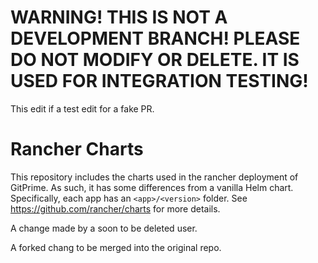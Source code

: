 # WARNING! THIS IS NOT A DEVELOPMENT BRANCH! PLEASE DO NOT MODIFY OR DELETE. IT IS USED FOR INTEGRATION TESTING!

This edit if a test edit for a fake PR.


Rancher Charts
==============
This repository includes the charts used in the rancher deployment of GitPrime.
As such, it has some differences from a vanilla Helm chart.
Specifically, each app has an `<app>/<version>` folder.
See https://github.com/rancher/charts for more details.

A change made by a soon to be deleted user.

A forked chang to be merged into the original repo.
